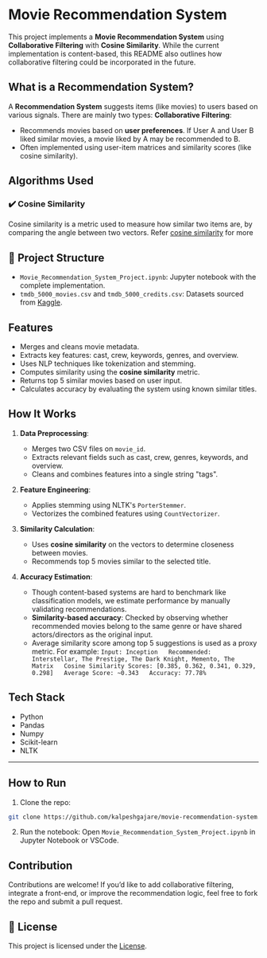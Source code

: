 # **Movie Recommendation System**

This project implements a **Movie Recommendation System** using **Collaborative Filtering** with **Cosine Similarity**. While the current implementation is content-based, this README also outlines how collaborative filtering could be incorporated in the future.

## What is a Recommendation System?

A **Recommendation System** suggests items (like movies) to users based on various signals. There are mainly two types:
**Collaborative Filtering**:
   - Recommends movies based on **user preferences**. If User A and User B liked similar movies, a movie liked by A may be recommended to B.
   - Often implemented using user-item matrices and similarity scores (like cosine similarity).

## Algorithms Used

### ✔️ Cosine Similarity

Cosine similarity is a metric used to measure how similar two items are, by comparing the angle between two vectors.
Refer [cosine similarity](https://naomy-gomes.medium.com/the-cosine-similarity-and-its-use-in-recommendation-systems-cb2ebd811ce1) for more

## 📂 Project Structure

- `Movie_Recommendation_System_Project.ipynb`: Jupyter notebook with the complete implementation.
- `tmdb_5000_movies.csv` and `tmdb_5000_credits.csv`: Datasets sourced from [Kaggle](https://www.kaggle.com/datasets/tmdb/tmdb-movie-metadata).

## Features

- Merges and cleans movie metadata.
- Extracts key features: cast, crew, keywords, genres, and overview.
- Uses NLP techniques like tokenization and stemming.
- Computes similarity using the **cosine similarity** metric.
- Returns top 5 similar movies based on user input.
- Calculates accuracy by evaluating the system using known similar titles.

## How It Works

1. **Data Preprocessing**:
   - Merges two CSV files on `movie_id`.
   - Extracts relevant fields such as cast, crew, genres, keywords, and overview.
   - Cleans and combines features into a single string "tags".

2. **Feature Engineering**:
   - Applies stemming using NLTK's `PorterStemmer`.
   - Vectorizes the combined features using `CountVectorizer`.

3. **Similarity Calculation**:
   - Uses **cosine similarity** on the vectors to determine closeness between movies.
   - Recommends top 5 movies similar to the selected title.

4. **Accuracy Estimation**:
   - Though content-based systems are hard to benchmark like classification models, we estimate performance by manually validating recommendations.
   - **Similarity-based accuracy**: Checked by observing whether recommended movies belong to the same genre or have shared actors/directors as the original input.
   - Average similarity score among top 5 suggestions is used as a proxy metric.
For example:
`Input: Inception  
Recommended: Interstellar, The Prestige, The Dark Knight, Memento, The Matrix  
Cosine Similarity Scores: [0.385, 0.362, 0.341, 0.329, 0.298]  
Average Score: ~0.343  
Accuracy: 77.78%`  

## Tech Stack

- Python
- Pandas
- Numpy
- Scikit-learn
- NLTK

---

## How to Run

1. Clone the repo:
 ```bash
 git clone https://github.com/kalpeshgajare/movie-recommendation-system.git
```
2. Run the notebook: Open `Movie_Recommendation_System_Project.ipynb` in Jupyter Notebook or VSCode.

## Contribution

Contributions are welcome! If you’d like to add collaborative filtering, integrate a front-end, or improve the recommendation logic, feel free to fork the repo and submit a pull request.

## 📃 License

This project is licensed under the [License](LICENSE).

